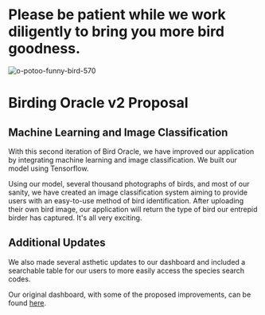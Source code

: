 # Please be patient while we work diligently to bring you more bird goodness.

![o-potoo-funny-bird-570](https://user-images.githubusercontent.com/30611037/37501303-bb6933ae-289b-11e8-8387-1fdcc046ba2e.jpg)

# Birding Oracle v2 Proposal

## Machine Learning and Image Classification
With this second iteration of Bird Oracle, we have improved our application by integrating machine learning and image classification. We built our model using Tensorflow.

Using our model, several thousand photographs of birds, and most of our sanity, we have created an image classification system aiming to provide users with an easy-to-use method of bird identification. After uploading their own bird image, our application will return the type of bird our entrepid birder has captured. It's all very exciting. 

## Additional Updates
We also made several asthetic updates to our dashboard and included a searchable table for our users to more easily access the species search codes. 

Our original dashboard, with some of the proposed improvements, can be found <a href="https://avian-adventure.herokuapp.com/">here</a>. 
